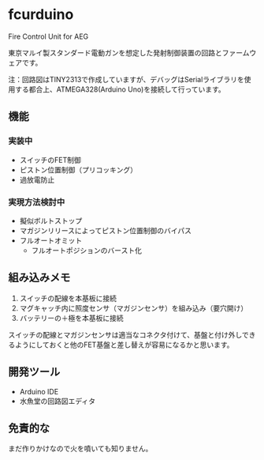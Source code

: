 fcurduino
=======

Fire Control Unit for AEG

東京マルイ製スタンダード電動ガンを想定した発射制御装置の回路とファームウェアです。

注：回路図はTINY2313で作成していますが、デバッグはSerialライブラリを使用する都合上、ATMEGA328(Arduino Uno)を接続して行っています。

機能
-------

### 実装中

* スイッチのFET制御
* ピストン位置制御（プリコッキング）
* 過放電防止

### 実現方法検討中

* 擬似ボルトストップ
* マガジンリリースによってピストン位置制御のバイパス
* フルオートオミット
    * フルオートポジションのバースト化

組み込みメモ
-------

1. スイッチの配線を本基板に接続
2. マグキャッチ内に照度センサ（マガジンセンサ）を組み込み（要穴開け）
3. バッテリーの＋極を本基板に接続

スイッチの配線とマガジンセンサは適当なコネクタ付けて、基盤と付け外しできるようにしておくと他のFET基盤と差し替えが容易になるかと思います。



開発ツール
-------

* Arduino IDE
* 水魚堂の回路図エディタ


免責的な
-------

まだ作りかけなので火を噴いても知りません。


